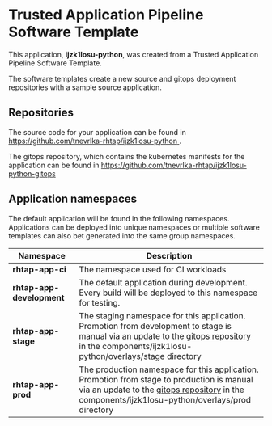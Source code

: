 # Trusted Application Pipeline Software Template

This application, **ijzk1losu-python**, was created from a Trusted Application Pipeline Software Template.

The software templates create a new source and gitops deployment repositories with a sample source application. 

## Repositories

The source code for your application can be found in [https://github.com/tnevrlka-rhtap/ijzk1losu-python ](https://github.com/tnevrlka-rhtap/ijzk1losu-python ).
 
The gitops repository, which contains the kubernetes manifests for the application can be found in 
[https://github.com/tnevrlka-rhtap/ijzk1losu-python-gitops ](https://github.com/tnevrlka-rhtap/ijzk1losu-python-gitops ) 

## Application namespaces 

The default application will be found in the following namespaces. Applications can be deployed into unique namespaces or multiple software templates can also bet generated into the same group namespaces.  

|  Namespace   |  Description   |  
| -------- | -------- |
| **rhtap-app-ci** | The namespace used for CI workloads |
| **rhtap-app-development** | The default application during development. Every build will be deployed to this namespace for testing. |
| **rhtap-app-stage** | The staging namespace for this application. Promotion from development to stage is manual via an update to the [gitops repository](https://github.com/tnevrlka-rhtap/ijzk1losu-python-gitops ) in the components/ijzk1losu-python/overlays/stage directory |
| **rhtap-app-prod** | The production namespace for this application. Promotion from stage to production is manual via an update to the [gitops repository](https://github.com/tnevrlka-rhtap/ijzk1losu-python-gitops ) in the components/ijzk1losu-python/overlays/prod directory |